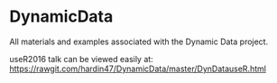 # DynamicData
All materials and examples associated with the Dynamic Data project.

useR2016 talk can be viewed easily at: https://rawgit.com/hardin47/DynamicData/master/DynDatauseR.html

